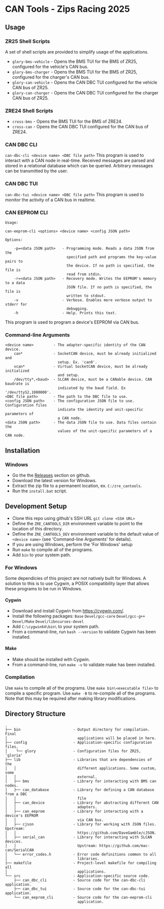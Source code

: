 # CAN Tools - Zips Racing 2025
## Usage
### ZR25 Shell Scripts
A set of shell scripts are provided to simplify usage of the applications.
 - ```glory-bms-vehicle``` - Opens the BMS TUI for the BMS of ZR25, configured for the vehicle's CAN bus.
 - ```glory-bms-charger``` - Opens the BMS TUI for the BMS of ZR25, configured for the charger's CAN bus.
 - ```glory-can-vehicle``` - Opens the CAN DBC TUI configured for the vehicle CAN bus of ZR25.
 - ```glory-can-charger``` - Opens the CAN DBC TUI configured for the charger CAN bus of ZR25.

### ZRE24 Shell Scripts
 - ```cross-bms``` - Opens the BMS TUI for the BMS of ZRE24.
 - ```cross-can``` - Opens the CAN DBC TUI configured for the CAN bus of ZRE24.

### CAN DBC CLI
```can-dbc-cli <device name> <DBC file path>```
This program is used to interact with a CAN node in real-time. Received messages are parsed and stored in a relational database which can be queried. Arbitrary messages can be transmitted by the user.

### CAN DBC TUI
```can-dbc-tui <device name> <DBC file path>```
This program is used to monitor the activity of a CAN bus in realtime.

### CAN EEPROM CLI
```
Usage:

can-eeprom-cli <options> <device name> <config JSON path>

Options:

    -p=<data JSON path>   - Programming mode. Reads a data JSON from the
                            specified path and programs the key-value pairs to
                            the device. If no path is specified, the file is
                            read from stdin.
    -r=<data JSON path>   - Recovery mode. Writes the EEPROM's memory to a data
                            JSON file. If no path is specified, the file is
                            written to stdout.
    -v                    - Verbose. Enables more verbose output to stderr for
                            debugging.
    -h                    - Help. Prints this text.
```

This program is used to program a device's EEPROM via CAN bus.

### Command-line Arguments
```
<device name>         - The adapter-specific identity of the CAN device.
    can*              - SocketCAN device, must be already initialized and
                        setup. Ex. 'can0'.
    vcan*             - Virtual SocketCAN device, must be already initialized
                        and setup.
    /dev/tty*,<baud>  - SLCAN device, must be a CANable device. CAN baudrate is
                        indicated by the baud field. Ex '/dev/ttyS2,1000000'.
<DBC file path>       - The path to the DBC file to use.
<config JSON path>    - The configuration JSON file to use. Configuration files
                        indicate the identity and unit-specific parameters of
                        a CAN node.
<data JSON path>      - The data JSON file to use. Data files contain the
                        values of the unit-specific parameters of a CAN node.
```

## Installation
### Windows
- Go the the [Releases](https://github.com/ZipsRacingElectric/CAN-Tools-2025/releases) section on github.
- Download the latest version for Windows.
- Extract the zip file to a permanent location, ex. ```C:/zre_cantools```.
- Run the ```install.bat``` script.

## Development Setup
- Clone this repo using github's SSH URL ```git clone <SSH URL>```
- Define the ```ZRE_CANTOOLS_DIR``` environment variable to point to the location of this directory.
- Define the ```ZRE_CANTOOLS_DEV``` environment variable to the default value of ```<device name>``` (see 'Command-line Arguments' for details).
- If you are using Windows, perform the 'For Windows' setup
- Run ```make``` to compile all of the programs.
- Add ```bin``` to your system path.

### For Windows
Some dependicies of this project are not natively built for Windows. A solution to this is to use Cygwin, a POSIX compatibility layer that allows these programs to be run in Windows.

#### Cygwin
- Download and install Cygwin from https://cygwin.com/.
- Install the following packages:
    ```Base```
    ```Devel/gcc-core```
    ```Devel/gcc-g++```
    ```Devel/Make```
    ```Devel/libncurses-devel```
- Add ```C:\cygwin64\bin\``` to your system path.
- From a command-line, run ```bash --version``` to validate Cygwin has been installed.

#### Make
- Make should be installed with Cygwin.
- From a command-line, run ```make -v``` to validate make has been installed.

### Compilation
Use ```make``` to compile all of the programs.
Use ```make bin\<executable file>``` to compile a specific program.
Use ```make -B``` to re-compile all of the programs. Note that this may be required after making library modifications.

## Directory Structure
```
.
├── bin                        - Output directory for compilation. Final
│                                applications will be placed in here.
├── config                     - Application-specific configuration files.
│    └── glory                 - Configuration files for ZR25, 'gloria'
├── lib                        - Libraries that are dependencies of the
│   │                            different applications. Some custom, some
│   │                            external.
│   ├── bms                    - Library for interacting with BMS can nodes.
│   ├── can_database           - Library for defining a CAN database from a DBC
│   │                            file
│   ├── can_device             - Library for abstracting different CAN
│   │                            adapters.
│   ├── can_eeprom             - Library for interacting with a device's EEPROM
│   │                            via CAN bus.
│   ├── cjson                  - Library for working with JSON files. Upstream:
│   │                            https://github.com/DaveGamble/cJSON.
│   ├── serial_can             - Library for interacting with SLCAN devices.
│   │                            Upstream: https://github.com/mac-can/SerialCAN
│   └── error_codes.h          - Error code definitions common to all
│                                libraries.
├── makefile                   - Project-level makefile for compiling all
│                                applications.
└── src                        - Application-specific source code.
    ├── can_dbc_cli            - Source code for the can-dbc-cli application.
    ├── can_dbc_tui            - Source code for the can-dbc-tui application.
    └── can_eeprom_cli         - Source code for the can-eeprom-cli
                                 application.
```
